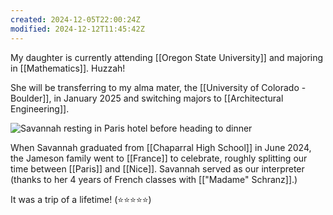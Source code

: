```yaml
---
created: 2024-12-05T22:00:24Z
modified: 2024-12-12T11:45:42Z
---
```


My daughter is currently attending [[Oregon State University]] and majoring in [[Mathematics]]. Huzzah!

She will be transferring to my alma mater, the [[University of Colorado - Boulder]], in January 2025 and switching majors to [[Architectural Engineering]].

![Savannah resting in Paris hotel before heading to dinner](https://i.imgur.com/lJH91Me.jpeg)

When Savannah graduated from [[Chaparral High School]] in June 2024, the Jameson family went to [[France]] to celebrate, roughly splitting our time between [[Paris]] and [[Nice]]. Savannah served as our interpreter (thanks to her 4 years of French classes with [["Madame" Schranz]].)

It was a trip of a lifetime! (⭐⭐⭐⭐⭐)
